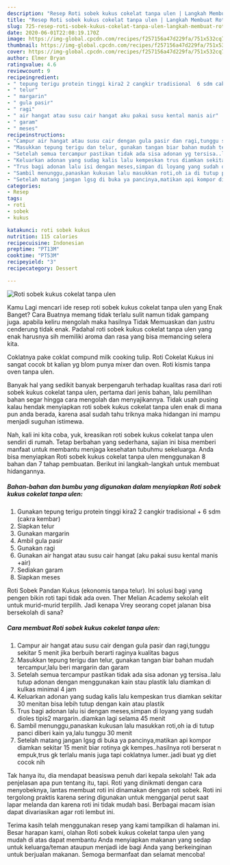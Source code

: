 ```yaml
---
description: "Resep Roti sobek kukus cokelat tanpa ulen | Langkah Membuat Roti sobek kukus cokelat tanpa ulen Yang Mudah Dan Praktis"
title: "Resep Roti sobek kukus cokelat tanpa ulen | Langkah Membuat Roti sobek kukus cokelat tanpa ulen Yang Mudah Dan Praktis"
slug: 725-resep-roti-sobek-kukus-cokelat-tanpa-ulen-langkah-membuat-roti-sobek-kukus-cokelat-tanpa-ulen-yang-mudah-dan-praktis
date: 2020-06-01T22:08:19.170Z
image: https://img-global.cpcdn.com/recipes/f257156a47d229fa/751x532cq70/roti-sobek-kukus-cokelat-tanpa-ulen-foto-resep-utama.jpg
thumbnail: https://img-global.cpcdn.com/recipes/f257156a47d229fa/751x532cq70/roti-sobek-kukus-cokelat-tanpa-ulen-foto-resep-utama.jpg
cover: https://img-global.cpcdn.com/recipes/f257156a47d229fa/751x532cq70/roti-sobek-kukus-cokelat-tanpa-ulen-foto-resep-utama.jpg
author: Elmer Bryan
ratingvalue: 4.6
reviewcount: 9
recipeingredient:
- " tepung terigu protein tinggi kira2 2 cangkir tradisional  6 sdm cakra kembar"
- " telur"
- " margarin"
- " gula pasir"
- " ragi"
- " air hangat atau susu cair hangat aku pakai susu kental manis air"
- " garam"
- " meses"
recipeinstructions:
- "Campur air hangat atau susu cair dengan gula pasir dan ragi,tunggu sekitar 5 menit jika berbuih berarti raginya kualitas bagus"
- "Masukkan tepung terigu dan telur, gunakan tangan biar bahan mudah tercampur,lalu beri margarin dan garam"
- "Setelah semua tercampur pastikan tidak ada sisa adonan yg tersisa..lalu tutup adonan dengan menggunakan kain stau plastik lalu diamkan di kulkas minimal 4 jam"
- "Keluarkan adonan yang sudag kalis lalu kempeskan trus diamkan sekitar 30 menitan bisa lebih tutup dengan kain atau plastik"
- "Trus bagi adonan lalu isi dengan meses,simpan di loyang yang sudah dioles tipis2 margarin..diamkan lagi selama 45 menit"
- "Sambil menunggu,panaskan kukusan lalu masukkan roti,oh ia di tutup panci diberi kain ya,lalu tunggu 30 menit"
- "Setelah matang jangan lgsg di buka ya pancinya,matikan api kompor diamkan sekitar 15 menit biar rotinya gk kempes..hasilnya roti berserat n empuk,trus gk terlalu manis juga tapi coklatnya lumer..jadi buat yg diet cocok nih"
categories:
- Resep
tags:
- roti
- sobek
- kukus

katakunci: roti sobek kukus 
nutrition: 115 calories
recipecuisine: Indonesian
preptime: "PT13M"
cooktime: "PT53M"
recipeyield: "3"
recipecategory: Dessert

---
```



![Roti sobek kukus cokelat tanpa ulen](https://img-global.cpcdn.com/recipes/f257156a47d229fa/751x532cq70/roti-sobek-kukus-cokelat-tanpa-ulen-foto-resep-utama.jpg)

Kamu Lagi mencari ide resep roti sobek kukus cokelat tanpa ulen yang Enak Banget? Cara Buatnya memang tidak terlalu sulit namun tidak gampang juga. apabila keliru mengolah maka hasilnya Tidak Memuaskan dan justru cenderung tidak enak. Padahal roti sobek kukus cokelat tanpa ulen yang enak harusnya sih memiliki aroma dan rasa yang bisa memancing selera kita.

Coklatnya pake coklat compund milk cooking tulip. Roti Cokelat Kukus ini sangat cocok bt kalian yg blom punya mixer dan oven. Roti kismis tanpa oven tanpa ulen.

Banyak hal yang sedikit banyak berpengaruh terhadap kualitas rasa dari roti sobek kukus cokelat tanpa ulen, pertama dari jenis bahan, lalu pemilihan bahan segar hingga cara mengolah dan menyajikannya. Tidak usah pusing kalau hendak menyiapkan roti sobek kukus cokelat tanpa ulen enak di mana pun anda berada, karena asal sudah tahu triknya maka hidangan ini mampu menjadi suguhan istimewa.


Nah, kali ini kita coba, yuk, kreasikan roti sobek kukus cokelat tanpa ulen sendiri di rumah. Tetap berbahan yang sederhana, sajian ini bisa memberi manfaat untuk membantu menjaga kesehatan tubuhmu sekeluarga. Anda bisa menyiapkan Roti sobek kukus cokelat tanpa ulen menggunakan 8 bahan dan 7 tahap pembuatan. Berikut ini langkah-langkah untuk membuat hidangannya.

<!--inarticleads1-->

##### Bahan-bahan dan bumbu yang digunakan dalam menyiapkan Roti sobek kukus cokelat tanpa ulen:

1. Gunakan  tepung terigu protein tinggi kira2 2 cangkir tradisional + 6 sdm (cakra kembar)
1. Siapkan  telur
1. Gunakan  margarin
1. Ambil  gula pasir
1. Gunakan  ragi
1. Gunakan  air hangat atau susu cair hangat (aku pakai susu kental manis +air)
1. Sediakan  garam
1. Siapkan  meses


Roti Sobek Pandan Kukus (ekonomis tanpa telur). Ini solusi bagi yang pengen bikin roti tapi tidak ada oven. Ther Melian Academy sekolah elit untuk murid-murid terpilih. Jadi kenapa Vrey seorang copet jalanan bisa bersekolah di sana? 

<!--inarticleads2-->

##### Cara membuat Roti sobek kukus cokelat tanpa ulen:

1. Campur air hangat atau susu cair dengan gula pasir dan ragi,tunggu sekitar 5 menit jika berbuih berarti raginya kualitas bagus
1. Masukkan tepung terigu dan telur, gunakan tangan biar bahan mudah tercampur,lalu beri margarin dan garam
1. Setelah semua tercampur pastikan tidak ada sisa adonan yg tersisa..lalu tutup adonan dengan menggunakan kain stau plastik lalu diamkan di kulkas minimal 4 jam
1. Keluarkan adonan yang sudag kalis lalu kempeskan trus diamkan sekitar 30 menitan bisa lebih tutup dengan kain atau plastik
1. Trus bagi adonan lalu isi dengan meses,simpan di loyang yang sudah dioles tipis2 margarin..diamkan lagi selama 45 menit
1. Sambil menunggu,panaskan kukusan lalu masukkan roti,oh ia di tutup panci diberi kain ya,lalu tunggu 30 menit
1. Setelah matang jangan lgsg di buka ya pancinya,matikan api kompor diamkan sekitar 15 menit biar rotinya gk kempes..hasilnya roti berserat n empuk,trus gk terlalu manis juga tapi coklatnya lumer..jadi buat yg diet cocok nih


Tak hanya itu, dia mendapat beasiswa penuh dari kepala sekolah! Tak ada penjelasan apa pun tentang itu, tapi. Roti yang dinikmati dengan cara menyobeknya, lantas membuat roti ini dinamakan dengan roti sobek. Roti ini tergolong praktis karena sering digunakan untuk mengganjal perut saat lapar melanda dan karena roti ini tidak mudah basi. Berbagai macam isian dapat divariasikan agar roti lembut ini. 

Terima kasih telah menggunakan resep yang kami tampilkan di halaman ini. Besar harapan kami, olahan Roti sobek kukus cokelat tanpa ulen yang mudah di atas dapat membantu Anda menyiapkan makanan yang sedap untuk keluarga/teman ataupun menjadi ide bagi Anda yang berkeinginan untuk berjualan makanan. Semoga bermanfaat dan selamat mencoba!
